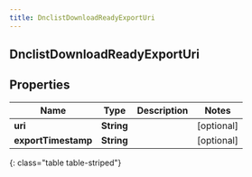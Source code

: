 ```yaml
---
title: DnclistDownloadReadyExportUri
---
```

## DnclistDownloadReadyExportUri


## Properties

| Name | Type | Description | Notes |
| ------------ | ------------- | ------------- | ------------- |
| **uri** | <!----><!---->**String**<!----> |  |  [optional] |
| **exportTimestamp** | <!----><!---->**String**<!----> |  |  [optional] |
{: class="table table-striped"}



